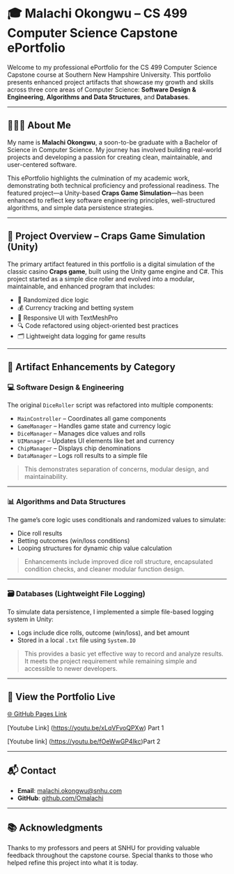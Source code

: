 # 🎓 Malachi Okongwu – CS 499 Computer Science Capstone ePortfolio

Welcome to my professional ePortfolio for the CS 499 Computer Science Capstone course at Southern New Hampshire University. This portfolio presents enhanced project artifacts that showcase my growth and skills across three core areas of Computer Science: **Software Design & Engineering**, **Algorithms and Data Structures**, and **Databases**.

---

## 👨🏾‍💻 About Me

My name is **Malachi Okongwu**, a soon-to-be graduate with a Bachelor of Science in Computer Science. My journey has involved building real-world projects and developing a passion for creating clean, maintainable, and user-centered software.

This ePortfolio highlights the culmination of my academic work, demonstrating both technical proficiency and professional readiness. The featured project—a Unity-based **Craps Game Simulation**—has been enhanced to reflect key software engineering principles, well-structured algorithms, and simple data persistence strategies.

---

## 🧩 Project Overview – Craps Game Simulation (Unity)

The primary artifact featured in this portfolio is a digital simulation of the classic casino **Craps game**, built using the Unity game engine and C#. This project started as a simple dice roller and evolved into a modular, maintainable, and enhanced program that includes:

- 🎲 Randomized dice logic
- 💰 Currency tracking and betting system
- 🎨 Responsive UI with TextMeshPro
- 🔍 Code refactored using object-oriented best practices
- 🗂️ Lightweight data logging for game results

---

## 📁 Artifact Enhancements by Category

### 💻 Software Design & Engineering

The original `DiceRoller` script was refactored into multiple components:

- `MainController` – Coordinates all game components
- `GameManager` – Handles game state and currency logic
- `DiceManager` – Manages dice values and rolls
- `UIManager` – Updates UI elements like bet and currency
- `ChipManager` – Displays chip denominations
- `DataManager` – Logs roll results to a simple file

> This demonstrates separation of concerns, modular design, and maintainability.

---

### 📊 Algorithms and Data Structures

The game’s core logic uses conditionals and randomized values to simulate:

- Dice roll results
- Betting outcomes (win/loss conditions)
- Looping structures for dynamic chip value calculation

> Enhancements include improved dice roll structure, encapsulated condition checks, and cleaner modular function design.

---

### 🗃️ Databases (Lightweight File Logging)

To simulate data persistence, I implemented a simple file-based logging system in Unity:

- Logs include dice rolls, outcome (win/loss), and bet amount
- Stored in a local `.txt` file using `System.IO`

> This provides a basic yet effective way to record and analyze results. It meets the project requirement while remaining simple and accessible to newer developers.

---

## 🔗 View the Portfolio Live

[🌐 GitHub Pages Link](https://github.com/Omalachi/CS499)

[Youtube Link] (https://youtu.be/xLqVFvoQPXw) Part 1

[Youtube link] (https://youtu.be/fOeWwGP4Ikc)Part 2

---

## 📬 Contact

- **Email**: malachi.okongwu@snhu.com
- **GitHub**: [github.com/Omalachi](https://github.com/Omalachi)

---

## 📚 Acknowledgments

Thanks to my professors and peers at SNHU for providing valuable feedback throughout the capstone course. Special thanks to those who helped refine this project into what it is today.

